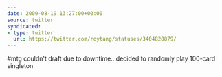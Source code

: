 ```yaml
---
date: 2009-08-19 13:27:00+00:00
source: twitter
syndicated:
- type: twitter
  url: https://twitter.com/roytang/statuses/3404820879/
---
```


#mtg couldn't draft due to downtime...decided to randomly play 100-card singleton